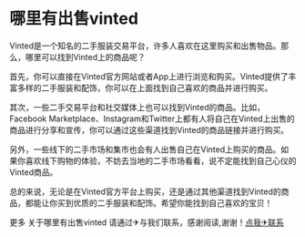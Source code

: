 # 哪里有出售vinted

Vinted是一个知名的二手服装交易平台，许多人喜欢在这里购买和出售物品。那么，哪里可以找到Vinted上的商品呢？

首先，你可以直接在Vinted官方网站或者App上进行浏览和购买。Vinted提供了丰富多样的二手服装和配饰，你可以在上面找到自己喜欢的商品并进行购买。

其次，一些二手交易平台和社交媒体上也可以找到Vinted的商品。比如，Facebook Marketplace、Instagram和Twitter上都有人将自己在Vinted上出售的商品进行分享和宣传，你可以通过这些渠道找到Vinted的商品链接并进行购买。

另外，一些线下的二手市场和集市也会有人出售自己在Vinted上购买的商品。如果你喜欢线下购物的体验，不妨去当地的二手市场看看，说不定能找到自己心仪的Vinted商品。

总的来说，无论是在Vinted官方平台上购买，还是通过其他渠道找到Vinted的商品，都能让你买到优质的二手服装和配饰。希望你能找到自己喜欢的宝贝！

更多 关于哪里有出售vinted 请通过✈与我们联系，感谢阅读,谢谢！[点我✈联系](https://a.k02.cc)